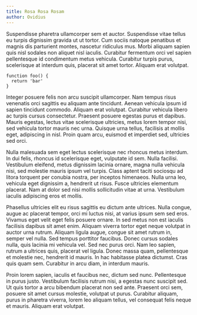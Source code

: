 ```yaml
---
title: Rosa Rosa Rosam
author: Ovidius
---
```


Suspendisse pharetra ullamcorper sem et auctor. Suspendisse vitae tellus eu
turpis dignissim gravida ut ut tortor. Cum sociis natoque penatibus et magnis
dis parturient montes, nascetur ridiculus mus. Morbi aliquam sapien quis nisl
sodales non aliquet nisl iaculis. Curabitur fermentum orci vel sapien
pellentesque id condimentum metus vehicula. Curabitur turpis purus, scelerisque
at interdum quis, placerat sit amet tortor. Aliquam erat volutpat.

```
function foo() {
  return 'bar'
}
```
Integer posuere felis non arcu suscipit ullamcorper. Nam tempus risus venenatis
orci sagittis eu aliquam ante tincidunt. Aenean vehicula ipsum id sapien
tincidunt commodo. Aliquam erat volutpat. Curabitur vehicula libero ac turpis
cursus consectetur. Praesent posuere egestas purus et dapibus. Mauris egestas,
lectus vitae scelerisque ultricies, metus lorem tempor nisi, sed vehicula tortor
mauris nec urna. Quisque urna tellus, facilisis at mollis eget, adipiscing in
nisl. Proin quam arcu, euismod et imperdiet sed, ultricies sed orci.

Nulla malesuada sem eget lectus scelerisque nec rhoncus metus interdum. In dui
felis, rhoncus id scelerisque eget, vulputate id sem. Nulla facilisi. Vestibulum
eleifend, metus dignissim lacinia ornare, magna nulla vehicula nisi, sed
molestie mauris ipsum vel turpis. Class aptent taciti sociosqu ad litora
torquent per conubia nostra, per inceptos himenaeos. Nulla urna leo, vehicula
eget dignissim a, hendrerit ut risus. Fusce ultricies elementum placerat. Nam at
dolor sed nisi mollis sollicitudin vitae at urna. Vestibulum iaculis adipiscing
eros et mollis.

Phasellus ultricies elit eu risus sagittis eu dictum ante ultrices. Nulla
congue, augue ac placerat tempor, orci mi luctus nisi, at varius ipsum sem sed
eros. Vivamus eget velit eget felis posuere ornare. In sed metus non est iaculis
facilisis dapibus sit amet enim. Aliquam viverra tortor eget neque volutpat in
auctor urna rutrum. Aliquam ligula augue, congue sit amet rutrum in, semper vel
nulla. Sed tempus porttitor faucibus. Donec cursus sodales nulla, quis lacinia
mi vehicula vel. Sed nec purus orci. Nam leo sapien, rutrum a ultrices quis,
placerat vel ligula. Donec massa quam, pellentesque et molestie nec, hendrerit
id mauris. In hac habitasse platea dictumst. Cras quis quam sem. Curabitur in
arcu diam, in interdum mauris.

Proin lorem sapien, iaculis et faucibus nec, dictum sed nunc. Pellentesque in
purus justo. Vestibulum facilisis rutrum nisi, a egestas nunc suscipit sed. Ut
quis tortor a arcu bibendum placerat non sed ante. Praesent orci sem, posuere
sit amet cursus molestie, volutpat ut purus. Curabitur aliquam, purus in
pharetra viverra, lorem leo aliquam tellus, vel consequat felis neque et mauris.
Aliquam erat volutpat.
